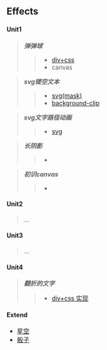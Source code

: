 ##  Effects 
#### Unit1
  > *__弹弹球__* 
  >> * [div+css](https://onethousandandtwentyfour.github.io/effects/unit1/%e5%bc%b9%e5%bc%b9%e7%90%83/)
  >> * canvas
  
  > *__svg镂空文本__*
  >> * [svg(mask)](https://onethousandandtwentyfour.github.io/effects/unit1/svg%e9%95%82%e7%a9%ba%e6%96%87%e6%9c%ac/index-1.html)
  >> * [background-clip](https://onethousandandtwentyfour.github.io/effects/unit1/svg%e9%95%82%e7%a9%ba%e6%96%87%e6%9c%ac/background-clip.html)
  
  > *__svg文字路径动画__*
  >> * [svg](https://onethousandandtwentyfour.github.io/effects/unit1//svg%e6%96%87%e5%ad%97%e8%b7%af%e5%be%84%e5%8a%a8%e7%94%bb)
  
  > *__长阴影__*
  >> *
  
  > *__初识canvas__*
  >> *
  
#### Unit2
  > ...
  
#### Unit3
  > ...
  
#### Unit4
  > *__翻折的文字__*
  >> * [div+css 实现](https://onethousandandtwentyfour.github.io/effects/unit4/%e7%bf%bb%e6%8a%98%e7%9a%84%e6%96%87%e5%ad%97/)
  
#### Extend

  *  [星空](https://onethousandandtwentyfour.github.io/effects/extend/%e6%98%9f%e7%a9%ba/)
  *  [骰子](https://onethousandandtwentyfour.github.io/effects/extend/%e9%aa%b0%e5%ad%90/)


